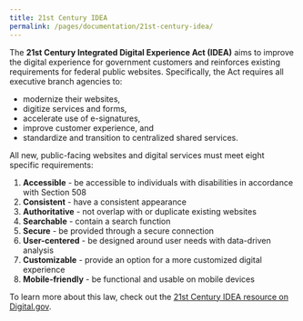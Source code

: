 ```yaml
---
title: 21st Century IDEA
permalink: /pages/documentation/21st-century-idea/
---
```


The <b>21st Century Integrated Digital Experience Act (IDEA)</b> aims to improve the digital experience for government customers and reinforces existing requirements for federal public websites. Specifically, the Act requires all executive branch agencies to:

- modernize their websites,
- digitize services and forms,
- accelerate use of e-signatures,
- improve customer experience, and
- standardize and transition to centralized shared services.

All new, public-facing websites and digital services must meet eight specific requirements:

1. **Accessible** - be accessible to individuals with disabilities in accordance with Section 508
2. **Consistent** - have a consistent appearance
3. **Authoritative** - not overlap with or duplicate existing websites
4. **Searchable** - contain a search function
5. **Secure** - be provided through a secure connection
6. **User-centered** - be designed around user needs with data-driven analysis
7. **Customizable** - provide an option for a more customized digital experience
8. **Mobile-friendly** - be functional and usable on mobile devices

To learn more about this law, check out the [21st Century IDEA resource on Digital.gov](https://digital.gov/resources/21st-century-integrated-digital-experience-act/).
